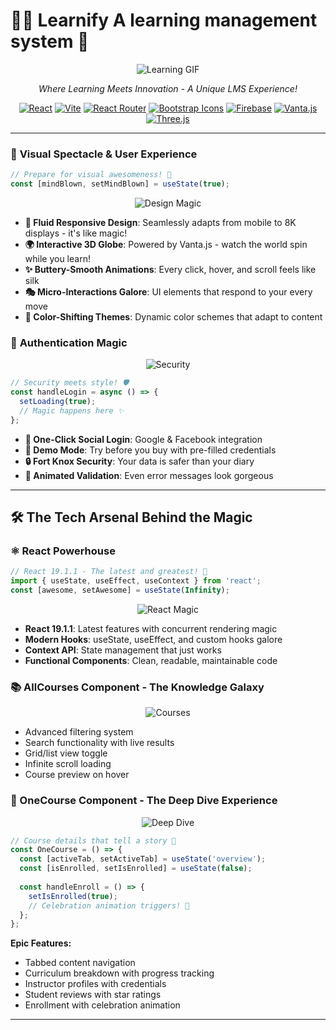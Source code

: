 # 🌸📖 Learnify A learning management system 🌸

<div align="center">

![Learning GIF](https://media2.giphy.com/media/v1.Y2lkPTc5MGI3NjExYzJ2NjJ5OWhtMmx2dnFibmV6ZjA3eGhsam5jenF6czExNW9xdGJ3cCZlcD12MV9pbnRlcm5hbF9naWZfYnlfaWQmY3Q9Zw/8t7lXR6Sep8zB6v7El/giphy.gif)

*Where Learning Meets Innovation - A Unique LMS Experience!*

[![React](https://img.shields.io/badge/React-19.1.1-61dafb?style=for-the-badge&logo=react&logoColor=white)](https://reactjs.org/)
[![Vite](https://img.shields.io/badge/Vite-7.1.2-646cff?style=for-the-badge&logo=vite&logoColor=white)](https://vitejs.dev/)
[![React Router](https://img.shields.io/badge/React_Router-7.8.0-CA4245?style=for-the-badge&logo=react-router&logoColor=white)](https://reactrouter.com/)
[![Bootstrap Icons](https://img.shields.io/badge/Bootstrap_Icons-1.13.1-7952B3?style=for-the-badge&logo=bootstrap&logoColor=white)](https://icons.getbootstrap.com/)
[![Firebase](https://img.shields.io/badge/Firebase-10.12.3-FFCA28?style=for-the-badge&logo=firebase&logoColor=black)](https://firebase.google.com/)
[![Vanta.js](https://img.shields.io/badge/Vanta.js-Library-FF0066?style=for-the-badge&logo=javascript&logoColor=white)](https://www.vantajs.com/)
[![Three.js](https://img.shields.io/badge/Three.js-3D_Animations-000000?style=for-the-badge&logo=three.js&logoColor=white)](https://threejs.org/)


</div>

---

### 🎨 **Visual Spectacle & User Experience**
```javascript
// Prepare for visual awesomeness! 🎪
const [mindBlown, setMindBlown] = useState(true);
```

<div align="center">

![Design Magic](https://media.giphy.com/media/xT9IgzoKnwFNmISR8I/giphy.gif)

</div>

- **🌊 Fluid Responsive Design**: Seamlessly adapts from mobile to 8K displays - it's like magic!
- **🌍 Interactive 3D Globe**: Powered by Vanta.js - watch the world spin while you learn!
- **✨ Buttery-Smooth Animations**: Every click, hover, and scroll feels like silk
- **🎭 Micro-Interactions Galore**: UI elements that respond to your every move
- **🌈 Color-Shifting Themes**: Dynamic color schemes that adapt to content


### 🔐 **Authentication Magic**

<div align="center">

![Security](https://media.giphy.com/media/26tn33aiTi1jkl6H6/giphy.gif)

</div>

```javascript
// Security meets style! 🛡️
const handleLogin = async () => {
  setLoading(true);
  // Magic happens here ✨
};
```

- **🚀 One-Click Social Login**: Google & Facebook integration
- **🎪 Demo Mode**: Try before you buy with pre-filled credentials
- **🔒 Fort Knox Security**: Your data is safer than your diary
- **💫 Animated Validation**: Even error messages look gorgeous

---

## 🛠️ The Tech Arsenal Behind the Magic

### **⚛️ React Powerhouse**
```javascript
// React 19.1.1 - The latest and greatest! 🚀
import { useState, useEffect, useContext } from 'react';
const [awesome, setAwesome] = useState(Infinity);
```

<div align="center">

![React Magic](https://media.giphy.com/media/eNAsjO55tPbgaor7ma/giphy.gif)

</div>

- **React 19.1.1**: Latest features with concurrent rendering magic
- **Modern Hooks**: useState, useEffect, and custom hooks galore
- **Context API**: State management that just works
- **Functional Components**: Clean, readable, maintainable code



### **📚 AllCourses Component - The Knowledge Galaxy**

<div align="center">

![Courses](https://media.giphy.com/media/l0NwI1oDV5qLdrqI8/giphy.gif)

</div>

- Advanced filtering system
- Search functionality with live results
- Grid/list view toggle
- Infinite scroll loading
- Course preview on hover

### **🎯 OneCourse Component - The Deep Dive Experience**

<div align="center">

![Deep Dive](https://media.giphy.com/media/3oKIPnAiaMCws8nOsE/giphy.gif)

</div>

```javascript
// Course details that tell a story 📖
const OneCourse = () => {
  const [activeTab, setActiveTab] = useState('overview');
  const [isEnrolled, setIsEnrolled] = useState(false);
  
  const handleEnroll = () => {
    setIsEnrolled(true);
    // Celebration animation triggers! 🎉
  };
};
```

**Epic Features:**
- Tabbed content navigation
- Curriculum breakdown with progress tracking
- Instructor profiles with credentials
- Student reviews with star ratings
- Enrollment with celebration animation

---





